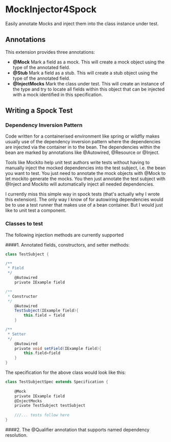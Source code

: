 # MockInjector4Spock
Easily annotate Mocks and inject them into the class instance under test.

## Annotations
This extension provides three annotations:

* **@Mock** Mark a field as a mock. This will create a mock object using the type of the annotated field.
* **@Stub** Mark a field as a stub. This will create a stub object using the type of the annotated field.
* **@InjectMocks** Mark the class under test. This will create an instance of the type and try to locate all fields within
this object that can be injected with a mock identified in this specification.

## Writing a Spock Test
### Dependency Inversion Pattern
Code written for a containerised environment like spring or wildfly makes usually use of the dependency inversion pattern
where the dependencies are injected via the container in to the bean. The dependencies within the bean are marked by 
annotations like @Autowired, @Resource or @Inject.

Tools like Mockito help unit test authors write tests without having to manually inject the mocked dependencies into the
test subject, i.e. the bean you want to test. You just need to annotate the mock objects with @Mock to let mockito 
generate the mocks. You then just annotate the test subject with @Inject and Mockito will automatically inject all 
needed dependencies.

I currently miss this simple way in spock tests (that's actually why I wrote this extension). The only way I know of 
for autowiring dependencies would be to use a test runner that makes use of a bean container. But I would just like to
unit test a component.

### Classes to test
The following injection methods are currently supported

####1. Annotated fields, constructors, and setter methods:
````groovy
class TestSubject {

/**
 * Field
 */
    @Autowired
    private IExample field

/**
 * Constructor
 */
    @Autowired
    TestSubject(IExample field){
        this.field = field
    }

/**
 * Setter
 */
    @Autowired
    private void setField(IExample field){
        this.field=field
    }
}
````
The specification for the above class would look like this:
````groovy
class TestSubjectSpec extends Specification {
    
    @Mock
    private IExample field
    @InjectMocks
    private TestSubject testSubject
    
    ///... tests follow here
}
````

####2. The @Qualifier annotation that supports named dependency resolution.